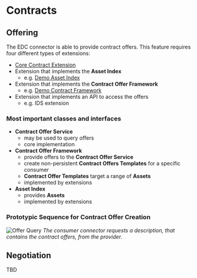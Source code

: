 # Contracts

## Offering

The EDC connector is able to provide contract offers. This feature requires four different types of extensions:

- [Core Contract Extension](/core/contract/README.md)
- Extension that implements the **Asset Index**
    - e.g. [Demo Asset Index](/samples/demo-asset-index/README.md)
- Extension that implements the **Contract Offer Framework**
    - e.g. [Demo Contract Framework](/samples/demo-contract-framework/README.md)
- Extension that implements an API to access the offers
    - e.g. IDS extension

### Most important classes and interfaces

- **Contract Offer Service**
    - may be used to query offers
    - core implementation
- **Contract Offer Framework**
    - provide offers to the **Contract Offer Service**
    - create non-persistent **Contract Offers Templates** for a specific consumer
    - **Contract Offer Templates** target a range of **Assets**
    - implemented by extensions
- **Asset Index**
    - provides **Assets**
    - implemented by extensions

### Prototypic Sequence for Contract Offer Creation

![Offer Query](architecture/catalog/diagrams/offer-query.png)
*The consumer connector requests a description, that contains the contract offers, from the provider.*

## Negotiation

TBD

